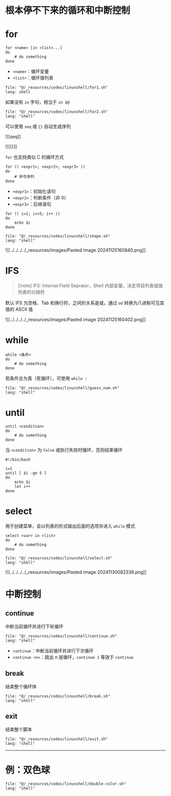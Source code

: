 # 根本停不下来的循环和中断控制
# for

```shell
for <name> [in <list>...]
do
    # do something
done
```

- `<name>`：循环变量
- `<list>`：循环值列表

```reference
file: "@/_resources/codes/linuxshell/for1.sh"
lang: shell
```

如果没有 `in` 字句，相当于 `in $@`

```reference
file: "@/_resources/codes/linuxshell/for2.sh"
lang: "shell"
```

可以使用 `seq` 或 `{}` 自动生成序列

![[seq]]

![[{}]]

`for` 也支持类似 C 的循环方式

```shell
for (( <expr1>; <expr2>; <expr3> ))
do
    # 命令序列
done
```

- `<expr1>`：初始化语句
- `<expr2>`：判断条件（非 0）
- `<expr3>`：后继语句

```shell
for (( i=1; i<=5; i++ ))
do
    echo $i
done
```

```reference fold
file: "@/_resources/codes/linuxshell/shape.sh"
lang: "shell"
```

![[../../../../_resources/images/Pasted image 20241125160840.png]]
# IFS

> [!note] IFS: Internal Field Seprator，Shell 内部变量，决定项目列表或值列表的分隔符

默认 IFS 为空格、Tab 和换行符，之间的关系是或，通过 `od` 转换为八进制可见其值的 ASCII 值

![[../../../../_resources/images/Pasted image 20241125160402.png]]
# while

```shell
while <条件>
do
    # do something
done
```

若条件总为真（死循环），可使用 `while :`

```reference
file: "@/_resources/codes/linuxshell/guess_num.sh"
lang: "shell"
```
# until

```shell
until <condition>
do
    # do something
done
```

当 `<condition>` 为 `false` 或执行失败时循环，否则结束循环

```shell
#!/bin/bash

i=1
until [ $i -ge 5 ]
do
    echo $i
    let i++
done
```
# select

用于创建菜单，会以列表的形式输出后面的选项并进入 `while` 模式

```shell
select <var> in <list>
do
    # do something
done
```

```reference
file: "@/_resources/codes/linuxshell/select.sh"
lang: "shell"
```

![[../../../../_resources/images/Pasted image 20241130082336.png]]
# 中断控制
##  continue
 
中断当前循环并进行下轮循环

```reference fold
file: "@/_resources/codes/linuxshell/continue.sh"
lang: "shell"
```

- `continue`：中断当前循环并进行下次循环
- `continue <n>`：跳出 n 层循环，`continue 1` 等效于 `continue`
## break

结束整个循环体

```reference
file: "@/_resources/codes/linuxshell/break.sh"
lang: "shell"
```
## exit

结束整个脚本

```reference
file: "@/_resources/codes/linuxshell/exit.sh"
lang: "shell"
```

---

# 例：双色球

```reference fold
file: "@/_resources/codes/linuxshell/double-color.sh"
lang: "shell"
```
